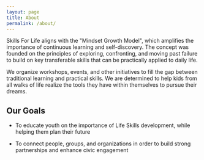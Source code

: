 ```yaml
---
layout: page
title: About
permalink: /about/
---
```


Skills For Life aligns with the "Mindset Growth Model", which amplifies the importance of continuous learning and self-discovery. The concept was founded on the principles of exploring, confronting, and moving past failure to build on key transferable skills that can be practically applied to daily life.

We organize workshops, events, and other initiatives to fill the gap between traditional learning and practical skills. We are determined to help kids from all walks of life realize the tools they have within themselves to pursue their dreams.

## Our Goals

- To educate youth on the importance of Life Skills development, while helping them plan their future

- To connect people, groups, and organizations in order to build strong partnerships and enhance civic engagement
